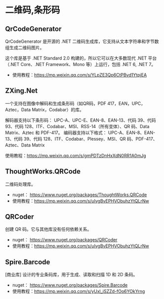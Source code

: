 # 二维码,条形码

## QrCodeGenerator 

QrCodeGenerator 是开源的 .NET 二维码生成库，它支持从文本字符串和字节数组生成二维码图片。

这个库是基于 .NET Standard 2.0 构建的，所以它可以在大多数现代 .NET 平台（.NET Core、.NET Framework、Mono 等）上运行，包括 .NET 6, .NET 7。
 
- 使用教程：https://mp.weixin.qq.com/s/YLpZE3Qp6CtPBvd1YtpjEA 


## ZXing.Net

一个支持在图像中解码和生成条形码（如QR码，PDF 417，EAN，UPC，Aztec，Data Matrix，Codabar）的库。

解码器支持以下条形码： UPC-A、UPC-E、EAN-8、EAN-13、代码 39、代码 93、代码 128、ITF、Codabar、MSI、RSS-14（所有变体）、QR 码、Data Matrix、Aztec 和 PDF-417。 编码器支持以下格式： UPC-A、EAN-8、EAN-13、代码 39、代码 128、ITF、Codabar、Plessey、MSI、QR 码、PDF-417、Aztec、Data Matrix
 
使用教程：https://mp.weixin.qq.com/s/gmPDTzDnHxXdN0RR1A0mJg 


## ThoughtWorks.QRCode

二维码处理库。
- nuget： https://www.nuget.org/packages/ThoughtWorks.QRCode
- 使用教程：https://mp.weixin.qq.com/s/uIvgBvEPHVObuhzYtQLrNw

## QRCoder
创建 QR 码。它与其他库没有任何依赖关系。
- nuget： https://www.nuget.org/packages/QRCoder
- 使用教程：https://mp.weixin.qq.com/s/uIvgBvEPHVObuhzYtQLrNw 

## Spire.Barcode

[商业库] 设计的专业条码库，用于生成、读取和扫描 1D 和 2D 条码。
- nuget： https://www.nuget.org/packages/Spire.Barcode
- 使用教程：https://mp.weixin.qq.com/s/yUxl_iSZZd-fOo6YOkYrng
